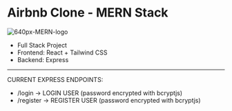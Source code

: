 # Airbnb Clone - MERN Stack

![640px-MERN-logo](https://user-images.githubusercontent.com/120139042/222916488-1385b463-9ad1-4fef-af52-c359d27aac8f.png)

- Full Stack Project
- Frontend: React + Tailwind CSS
- Backend: Express

---------------

CURRENT EXPRESS ENDPOINTS:
- /login  ->  LOGIN USER  (password encrypted with bcryptjs)
- /register  ->  REGISTER USER (password encrypted with bcryptjs)
